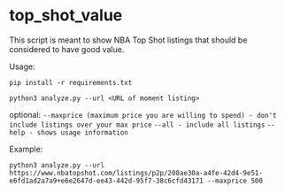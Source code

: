 # top_shot_value

This script is meant to show NBA Top Shot listings that should be considered to have good value.

Usage: 



```
pip install -r requirements.txt

python3 analyze.py --url <URL of moment listing>
```

optional:
`--maxprice (maximum price you are willing to spend) - don't include listings over your max price`
`--all - include all listings`
`--help - shows usage information`



Example:



`python3 analyze.py --url https://www.nbatopshot.com/listings/p2p/208ae30a-a4fe-42d4-9e51-e6fd1ad2a7a9+e6e2647d-ee43-442d-95f7-38c6cfd43171 --maxprice 500`
